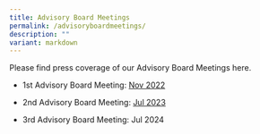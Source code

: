 ```yaml
---
title: Advisory Board Meetings
permalink: /advisoryboardmeetings/
description: ""
variant: markdown
---
```

Please find press coverage of our Advisory Board Meetings here.  


- 1st Advisory Board Meeting: [Nov 2022](/adboardmeeting-nov22/)

- 2nd Advisory Board Meeting: [Jul 2023](/adboardmeeting-jul23/)

- 3rd Advisory Board Meeting: Jul 2024